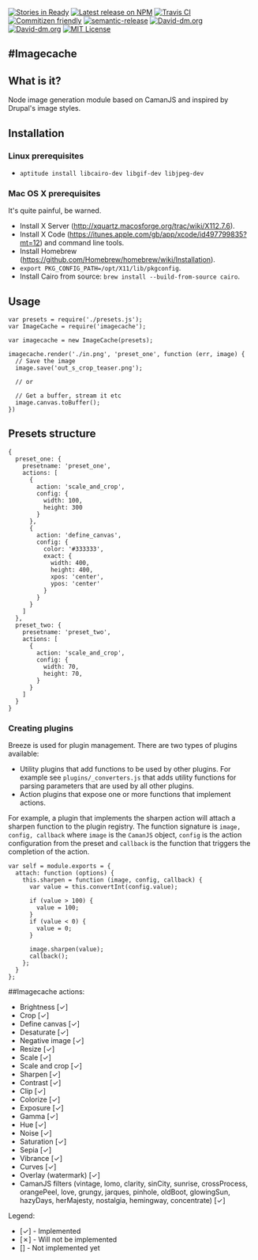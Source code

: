 [![Stories in Ready](https://badge.waffle.io/voidberg/imagecache.png?label=ready&title=Ready)](https://waffle.io/voidberg/imagecache-sharp)
[![Latest release on NPM](https://img.shields.io/npm/v/imagecache.svg)](https://www.npmjs.com/package/imagecache-sharp)
[![Travis CI](https://travis-ci.org/voidberg/imagecache-sharp.svg?branch=master)](https://travis-ci.org/voidberg/imagecache-sharp)
[![Commitizen friendly](https://img.shields.io/badge/commitizen-friendly-brightgreen.svg)](http://commitizen.github.io/cz-cli/)
[![semantic-release](https://img.shields.io/badge/%20%20%F0%9F%93%A6%F0%9F%9A%80-semantic--release-e10079.svg)](https://github.com/semantic-release/semantic-release)
[![David-dm.org](https://david-dm.org/voidberg/imagecache.svg)](https://david-dm.org/voidberg/imagecache-sharp#info=dependencies&view=table)
[![David-dm.org](https://david-dm.org/voidberg/imagecache/dev-status.svg)](https://david-dm.org/voidberg/imagecache-sharp#info=devDependencies&view=table)
[![MIT License](https://img.shields.io/npm/l/imagecache-sharp.svg)](https://opensource.org/licenses/Apache-2.0)

#Imagecache
---

## What is it?

Node image generation module based on CamanJS and inspired by Drupal's image styles.

## Installation

### Linux prerequisites
* `aptitude install libcairo-dev libgif-dev libjpeg-dev`

### Mac OS X prerequisites

It's quite painful, be warned.

* Install X Server (http://xquartz.macosforge.org/trac/wiki/X112.7.6).
* Install X Code (https://itunes.apple.com/gb/app/xcode/id497799835?mt=12) and command line tools.
* Install Homebrew (https://github.com/Homebrew/homebrew/wiki/Installation).
* `export PKG_CONFIG_PATH=/opt/X11/lib/pkgconfig`.
* Install Cairo from source: `brew install --build-from-source cairo`.

## Usage

```
var presets = require('./presets.js');
var ImageCache = require('imagecache');

var imagecache = new ImageCache(presets);

imagecache.render('./in.png', 'preset_one', function (err, image) {
  // Save the image
  image.save('out_s_crop_teaser.png');

  // or

  // Get a buffer, stream it etc
  image.canvas.toBuffer();
})
```

## Presets structure

```
{
  preset_one: {
    presetname: 'preset_one',
    actions: [
      {
        action: 'scale_and_crop',
        config: {
          width: 100,
          height: 300
        }
      },
      {
        action: 'define_canvas',
        config: {
          color: '#333333',
          exact: {
            width: 400,
            height: 400,
            xpos: 'center',
            ypos: 'center'
          }
        }
      }
    ]
  },
  preset_two: {
    presetname: 'preset_two',
    actions: [
      {
        action: 'scale_and_crop',
        config: {
          width: 70,
          height: 70,
        }
      }
    ]
  }
}
```

### Creating plugins
Breeze is used for plugin management. There are two types of plugins available:

* Utility plugins that add functions to be used by other plugins. For example see `plugins/_converters.js` that adds utility functions for parsing parameters that are used by all other plugins.
* Action plugins that expose one or more functions that implement actions.

For example, a plugin that implements the sharpen action will attach a sharpen function to the plugin registry. The function signature is `image, config, callback` where `image` is the `CamanJS` object, `config` is the action configuration from the preset and `callback` is the function that triggers the completion of the action.

```
var self = module.exports = {
  attach: function (options) {
    this.sharpen = function (image, config, callback) {
      var value = this.convertInt(config.value);

      if (value > 100) {
        value = 100;
      }
      if (value < 0) {
        value = 0;
      }

      image.sharpen(value);
      callback();
    };
  }
};
```

##Imagecache actions:


* Brightness [✓]
* Crop [✓]
* Define canvas [✓]
* Desaturate [✓]
* Negative image [✓]
* Resize [✓]
* Scale [✓]
* Scale and crop [✓]
* Sharpen [✓]
* Contrast [✓]
* Clip [✓]
* Colorize [✓]
* Exposure [✓]
* Gamma [✓]
* Hue [✓]
* Noise [✓]
* Saturation [✓]
* Sepia [✓]
* Vibrance [✓]
* Curves [✓]
* Overlay (watermark) [✓]
* CamanJS filters (vintage, lomo, clarity, sinCity, sunrise, crossProcess, orangePeel, love, grungy, jarques, pinhole, oldBoot, glowingSun, hazyDays, herMajesty, nostalgia, hemingway, concentrate) [✓]

Legend:

* [✓] - Implemented
* [✗] - Will not be implemented
* [] - Not implemented yet
